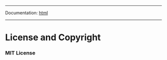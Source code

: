 -----

Documentation: [html](https://docs.ethers.io/)

-----

License and Copyright
=====================

### MIT License

